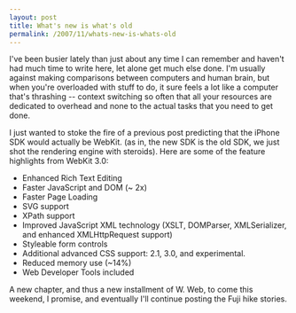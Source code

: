 ```yaml
---
layout: post
title: What's new is what's old
permalink: /2007/11/whats-new-is-whats-old
---
```


I've been busier lately than just about any time I can remember and haven't had
much time to write here, let alone get much else done. I'm usually against
making comparisons between computers and human brain, but when you're
overloaded with stuff to do, it sure feels a lot like a computer that's
thrashing -- context switching so often that all your resources are dedicated
to overhead and none to the actual tasks that you need to get done.

I just wanted to stoke the fire of a previous post predicting that the iPhone
SDK would actually be WebKit. (as in, the new SDK is the old SDK, we just shot
the rendering engine with steroids). Here are some of the feature highlights
from WebKit 3.0: 

   * Enhanced Rich Text Editing 
   * Faster JavaScript and DOM (~ 2x) 
   * Faster Page Loading 
   * SVG support 
   * XPath support 
   * Improved JavaScript XML technology (XSLT, DOMParser, XMLSerializer, and enhanced XMLHttpRequest
support) 
   * Styleable form controls 
   * Additional advanced CSS support: 2.1, 3.0, and experimental. 
   * Reduced memory use (~14%) 
   * Web Developer Tools included 
   
A new chapter, and thus a new installment of W. Web, to come this weekend, I
promise, and eventually I'll continue posting the Fuji hike stories.

